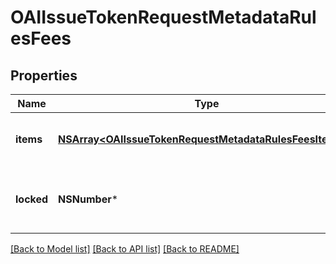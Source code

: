 # OAIIssueTokenRequestMetadataRulesFees

## Properties
Name | Type | Description | Notes
------------ | ------------- | ------------- | -------------
**items** | [**NSArray&lt;OAIIssueTokenRequestMetadataRulesFeesItems&gt;***](OAIIssueTokenRequestMetadataRulesFeesItems.md) | Array of objects describing fee rules | [optional] 
**locked** | **NSNumber*** | Whether this rule can be modified in future transactions | [optional] 

[[Back to Model list]](../README.md#documentation-for-models) [[Back to API list]](../README.md#documentation-for-api-endpoints) [[Back to README]](../README.md)


